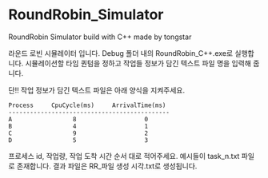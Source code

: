 # RoundRobin_Simulator
RoundRobin Simulator build with C++ made by tongstar

라운드 로빈 시뮬레이터 입니다.
Debug 폴더 내의 RoundRobin_C++.exe로 실행합니다.
시뮬레이션할 타임 퀀텀을 정하고 작업들 정보가 담긴 텍스트 파일 명을 입력해 줍니다.

단!! 작업 정보가 담긴 텍스트 파일은 아래 양식을 지켜주세요.

`````````````````````````````````````````````
Process     CpuCycle(ms)     ArrivalTime(ms)
---------------------------------------------
A                 8                   0
B                 4                   1
C                 9                   2
D                 5                   3
`````````````````````````````````````````````

프로세스 id, 작업량, 작업 도착 시간 순서 대로 적어주세요.
예시들이 task_n.txt 파일로 존재합니다.
결과 파일은 RR_파일 생성 시각.txt로 생성됩니다.
